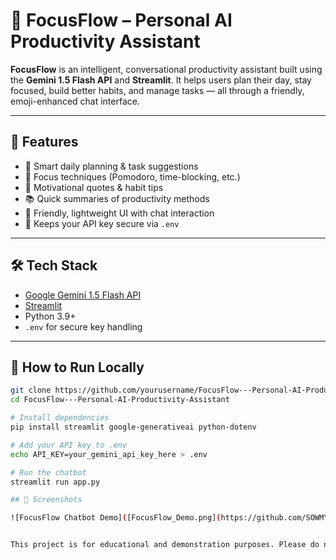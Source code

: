 # 🧠 FocusFlow – Personal AI Productivity Assistant

**FocusFlow** is an intelligent, conversational productivity assistant built using the **Gemini 1.5 Flash API** and **Streamlit**. It helps users plan their day, stay focused, build better habits, and manage tasks — all through a friendly, emoji-enhanced chat interface.

---

## 🚀 Features

- 📅 Smart daily planning & task suggestions  
- 🎯 Focus techniques (Pomodoro, time-blocking, etc.)  
- 🧘 Motivational quotes & habit tips  
- 📚 Quick summaries of productivity methods  
- 💬 Friendly, lightweight UI with chat interaction  
- 🔐 Keeps your API key secure via `.env`

---

## 🛠 Tech Stack

- [Google Gemini 1.5 Flash API](https://ai.google.dev)
- [Streamlit](https://streamlit.io)
- Python 3.9+
- `.env` for secure key handling

---

## 🧪 How to Run Locally

```bash
git clone https://github.com/yourusername/FocusFlow---Personal-AI-Productivity-Assistant.git
cd FocusFlow---Personal-AI-Productivity-Assistant

# Install dependencies
pip install streamlit google-generativeai python-dotenv

# Add your API key to .env
echo API_KEY=your_gemini_api_key_here > .env

# Run the chatbot
streamlit run app.py

## 📸 Screenshots

![FocusFlow Chatbot Demo]([FocusFlow_Demo.png](https://github.com/SOWMYAYALAVARTHI/FocusFlow---Personal-AI-Productivity-Assistant/blob/main/FocusFlow_Demo.png ))


This project is for educational and demonstration purposes. Please do not use your Gemini API key in production without proper security and compliance.
